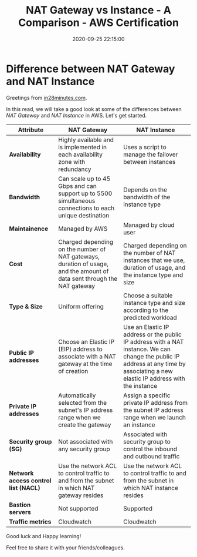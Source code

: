 ﻿---
layout:     post
title:      NAT Gateway vs Instance - A Comparison - AWS Certification
date:       2020-09-25 22:15:00
summary:    Let's compare NAT Gateway and NAT Instance from an AWS certification perspective.
categories:  AWS_CLOUD AWS_VPC
permalink:  /aws-certification-nat-gateway-vs-nat-instance
---

# Difference between NAT Gateway and NAT Instance

Greetings from [in28minutes.com](https://courses.in28minutes.com/). 

In this read, we will take a good look at some of the differences between *NAT Gateway* and *NAT Instance* in AWS. Let's get started.

| Attribute | NAT Gateway | NAT Instance |
|--|--|--|
| **Availability** | Highly available and is implemented in each availability zone with redundancy | Uses a script to manage the failover between instances |
|**Bandwidth** | Can scale up to 45 Gbps and can support up to 5500 simultaneous connections to each unique destination | Depends on the bandwidth of the instance type |
|**Maintainence** | Managed by AWS  | Managed by cloud user  |
| **Cost**| Charged depending on the number of NAT gateways, duration of usage, and the amount of data sent through the NAT gateway | Charged depending on the number of NAT instances that we use, duration of usage, and the instance type and size |
| **Type & Size**| Uniform offering | Choose a suitable instance type and size according to the predicted workload |
| **Public IP addresses**| Choose an Elastic IP (EIP) address to associate with a NAT gateway at the time of creation | Use an Elastic IP address or the public IP address with a NAT instance. We can change the public IP address at any time by associating a new elastic IP address with the instance |
| **Private IP addresses**| Automatically selected from the subnet's IP address range when we create the gateway | Assign a specific private IP address from the subnet IP address range when we launch an instance |
|**Security group (SG)** | Not associated with any security group | Associated with security group to control the inbound and outbound traffic |
| **Network access control list (NACL)** | Use the network ACL to control traffic to and from the subnet in which NAT gateway resides | Use the network ACL to control traffic to and from the subnet in which NAT instance resides |
| **Bastion servers** | Not supported | Supported  |
| **Traffic metrics**| Cloudwatch | Cloudwatch |

Good luck and Happy learning! 

Feel free to share it with your friends/colleagues.
